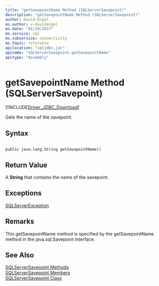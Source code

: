 ```yaml
---
title: "getSavepointName Method (SQLServerSavepoint)"
description: "getSavepointName Method (SQLServerSavepoint)"
author: David-Engel
ms.author: v-davidengel
ms.date: "01/19/2017"
ms.service: sql
ms.subservice: connectivity
ms.topic: reference
apilocation: "sqljdbc.jar"
apiname: "SQLServerSavepoint.getSavepointName"
apitype: "Assembly"
---
```

# getSavepointName Method (SQLServerSavepoint)
[!INCLUDE[Driver_JDBC_Download](../../../includes/driver_jdbc_download.md)]

  Gets the name of the savepoint.  
  
## Syntax  
  
```  
  
public java.lang.String getSavepointName()  
```  
  
## Return Value  
 A **String** that contains the name of the savepoint.  
  
## Exceptions  
 [SQLServerException](../../../connect/jdbc/reference/sqlserverexception-class.md)  
  
## Remarks  
 This getSavepointName method is specified by the getSavepointName method in the java.sql.Savepoint interface.  
  
## See Also  
 [SQLServerSavepoint Methods](../../../connect/jdbc/reference/sqlserversavepoint-methods.md)   
 [SQLServerSavepoint Members](../../../connect/jdbc/reference/sqlserversavepoint-members.md)   
 [SQLServerSavepoint Class](../../../connect/jdbc/reference/sqlserversavepoint-class.md)  
  
  

